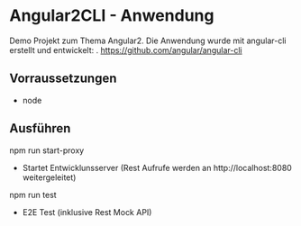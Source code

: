 # Angular2CLI - Anwendung
Demo Projekt zum Thema Angular2.
Die Anwendung wurde mit angular-cli erstellt und entwickelt:
. https://github.com/angular/angular-cli

## Vorraussetzungen
- node 

## Ausführen
npm run start-proxy
- Startet Entwicklunsserver (Rest Aufrufe werden an http://localhost:8080 weitergeleitet)

npm run test
- E2E Test (inklusive Rest Mock API)